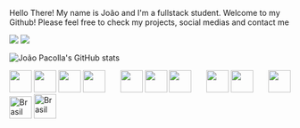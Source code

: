 Hello There! 
My name is João and I'm a fullstack student. Welcome to my Github!
Please feel free to check my projects, social medias and contact me

  <a href = "mailto:joaopaulostradioto@gmail.com"><img src="https://img.shields.io/badge/-Gmail-%23333?style=for-the-badge&logo=gmail&logoColor=white" target="_blank"></a>
  <a href="https://www.linkedin.com/in/joaopaulostradiotopacolla/" target="_blank"><img src="https://img.shields.io/badge/-LinkedIn-%230077B5?style=for-the-badge&logo=linkedin&logoColor=white" target="_blank"></a>


![João Pacolla's GitHub stats](https://github-readme-stats.vercel.app/api?username=fanfufa&show_icons=true&theme=transparent)

                                                    
<div style="display: flex; flex-wrap: wrap; justify-content: space-between;">

  <!-- Front-end -->
  <div>
    <img src="https://cdn.jsdelivr.net/gh/devicons/devicon/icons/html5/html5-original.svg" width="40px">
    <img src="https://cdn.jsdelivr.net/gh/devicons/devicon/icons/css3/css3-original.svg" width="40px">
    <img src="https://cdn.jsdelivr.net/gh/devicons/devicon/icons/figma/figma-original.svg" width="40px">
    <img src="https://cdn.jsdelivr.net/gh/devicons/devicon/icons/bootstrap/bootstrap-original.svg" width="40px">
  </div>

  <!-- Back-end -->
  <div>
    <img src="https://cdn.jsdelivr.net/gh/devicons/devicon/icons/csharp/csharp-original.svg" width="40px">
    <img src="https://cdn.jsdelivr.net/gh/devicons/devicon/icons/java/java-original-wordmark.svg" width="40px">
    <img src="https://cdn.jsdelivr.net/gh/devicons/devicon/icons/python/python-original.svg" width="40px">
  </div>

  <!-- Versioning -->
  <div>
    <img src="https://cdn.jsdelivr.net/gh/devicons/devicon/icons/github/github-original.svg" width="40px">
    <img src="https://cdn.jsdelivr.net/gh/devicons/devicon/icons/git/git-original.svg" width="40px">
  </div>

  <!-- Database -->
  <div>
    <img src="https://cdn.jsdelivr.net/gh/devicons/devicon/icons/mysql/mysql-original.svg" width="40px">
  </div>

  <!-- Languages -->
  <div>
    <img src="https://cdn-icons-png.flaticon.com/512/2412/2412385.png" alt="Brasil" width="40px" height="40px">
    <img src="https://files.softicons.com/download/internet-cons/flag-icons-by-custom-icon-design/png/256/United-States-Flag.png" alt="Brasil" width="40px" height="44px">
  </div>

</div>

